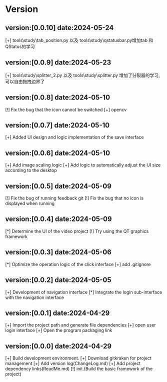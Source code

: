 
# Version

## version:[0.0.10] date:2024-05-24
[+] tools\study\tab_position.py  以及 tools\study\qstatusbar.py增加tab 和 QStatus的学习

## version:[0.0.9] date:2024-05-23
[+] tools\study\splitter_2.py  以及 tools\study\splitter.py  增加了分裂器的学习,可以自由拖拽边界了

## version:[0.0.8] date:2024-05-10
[!] Fix the bug that the icon cannot be switched
[+] opencv

## version:[0.0.7] date:2024-05-10
[+] Added UI design and logic implementation of the save interface

## version:[0.0.6] date:2024-05-10
[+] Add image scaling logic
[+] Add logic to automatically adjust the UI size according to the desktop

## version:[0.0.5] date:2024-05-09
[!] Fix the bug of running feedback git
[!] Fix the bug that no icon is displayed when running

## version:[0.0.4] date:2024-05-09
[*] Determine the UI of the video project
[!] Try using the QT graphics framework

## version:[0.0.3] date:2024-05-06
[*] Optimize the operation logic of the click interface
[+] add .gitignore

## version:[0.0.2] date:2024-05-05
[+] Development of navigation interface
[*] Integrate the login sub-interface with the navigation interface

## version:[0.0.1] date:2024-04-29
[+] Import the project path and generate file dependencies
[+] open user login interface
[+] Open the program packaging link

## version:[0.0.0] date:2024-04-29
[+] Build development environment.
[+] Download gitkraken for project management
[+] Add version log(ChangeLog.md)
[+] Add project dependency links(ReadMe.md)
[!] init.(Build the basic framework of the project)